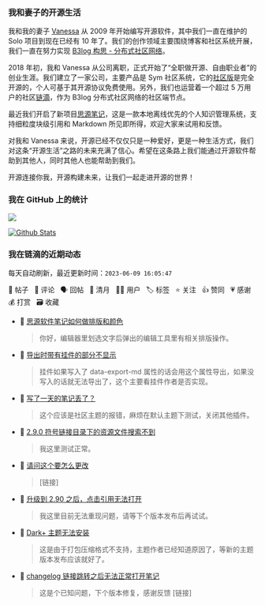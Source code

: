 ### 我和妻子的开源生活

我和我的妻子 [Vanessa](https://github.com/Vanessa219) 从 2009 年开始编写开源软件，其中我们一直在维护的 Solo 项目到现在已经有 10 年了。我们的创作领域主要围绕博客和社区系统开展，我们一直在努力实现 [B3log 构思 - 分布式社区网络](https://ld246.com/article/1546941897596)。

2018 年初，我和 Vanessa 从公司离职，正式开始了“全职做开源、自由职业者”的创业生涯。我们建立了一家公司，主要产品是 Sym 社区系统，它的[社区版](https://github.com/88250/symphony)是完全开源的，个人可基于其开源协议免费使用。另外，我们也运营着一个超过 5 万用户的社区[链滴](https://ld246.com)，作为 B3log 分布式社区网络的社区端节点。

最近我们开启了新项目[思源笔记](https://github.com/siyuan-note/siyuan)，这是一款本地离线优先的个人知识管理系统，支持细粒度块级引用和 Markdown 所见即所得，欢迎大家来试用和反馈。

对我和 Vanessa 来说，开源已经不仅仅只是一种爱好，更是一种生活方式，我们对这条“开源生活”之路的未来充满了信心。希望在这条路上我们能通过开源软件帮助到其他人，同时其他人也能帮助到我们。

开源连接你我，开源构建未来，让我们一起走进开源的世界！

### 我在 GitHub 上的统计

<a title="Hits" target="_blank" href="https://github.com/88250/88250"><img src="https://hits.b3log.org/88250/88250.svg"></a>

[![Github Stats](https://github-readme-stats.vercel.app/api?username=88250&theme=tokyonight&show_icons=true)](https://github.com/88250)

<!--events start -->

### 我在链滴的近期动态

每天自动刷新，最近更新时间：`2023-06-09 16:05:47`

📝 帖子 &nbsp; 💬 评论 &nbsp; 🗣 回帖 &nbsp; 🌙 清月 &nbsp; 👨‍💻 用户 &nbsp; 🏷️ 标签 &nbsp; ⭐️ 关注 &nbsp; 👍 赞同 &nbsp; 💗 感谢 &nbsp; 💰 打赏 &nbsp; 🗃 收藏

* 💬 [思源软件笔记如何做排版和颜色](https://ld246.com/article/1685890432782/comment/1686292238650#comments)

  > 你好，编辑器里划选文字后弹出的编辑工具里有相关排版操作。
* 💬 [导出时带有挂件的部分不显示](https://ld246.com/article/1686060803625/comment/1686292197722#comments)

  > 挂件如果写入了 data-export-md 属性的话会用这个属性导出，如果没写入的话就无法导出了，这个主要看挂件作者是否实现。
* 💬 [写了一天的笔记丢了？](https://ld246.com/article/1686230793530/comment/1686292064297#comments)

  > 这个应该是社区主题的报错，麻烦在默认主题下测试，关闭其他插件。
* 💬 [2.9.0 符号链接目录下的资源文件搜索不到](https://ld246.com/article/1686127871945/comment/1686291966141#comments)

  > 我这里测试正常。
* 💬 [请问这个要怎么更改](https://ld246.com/article/1686197539698/comment/1686291622975#comments)

  > [链接]
* 💬 [升级到 2.90 之后，点击引用无法打开](https://ld246.com/article/1686205981123/comment/1686291598411#comments)

  > 我这里目前无法重现问题，请等下个版本发布后再试试。
* 💬 [Dark+ 主题无法安装](https://ld246.com/article/1686232194389/comment/1686291564731#comments)

  > 这是由于打包压缩格式不支持，主题作者已经知道原因了，等新的主题版本发布应该就好了。
* 💬 [changelog 链接跳转之后无法正常打开笔记](https://ld246.com/article/1686273157549/comment/1686291510577#comments)

  > 这是个已知问题，下个版本修复，感谢反馈 [链接]


<!--events end -->
